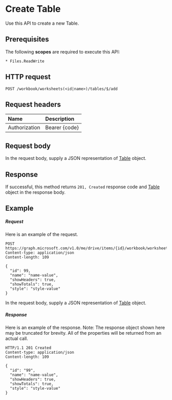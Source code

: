 # Create Table

Use this API to create a new Table.
## Prerequisites
The following **scopes** are required to execute this API: 

    * Files.ReadWrite

## HTTP request
<!-- { "blockType": "ignored" } -->
```http
POST /workbook/worksheets(<id|name>)/tables/$/add

```
## Request headers
| Name       | Description|
|:---------------|:----------|
| Authorization  | Bearer {code}|


## Request body
In the request body, supply a JSON representation of [Table](../resources/table.md) object.


## Response
If successful, this method returns `201, Created` response code and [Table](../resources/table.md) object in the response body.

## Example
##### Request
Here is an example of the request.
<!-- {
  "blockType": "request",
  "name": "create_table_from_worksheet"
}-->
```http
POST https://graph.microsoft.com/v1.0/me/drive/items/{id}/workbook/worksheets(<id|name>)/tables/$/add
Content-type: application/json
Content-length: 109

{
  "id": 99,
  "name": "name-value",
  "showHeaders": true,
  "showTotals": true,
  "style": "style-value"
}
```
In the request body, supply a JSON representation of [Table](../resources/table.md) object.
##### Response
Here is an example of the response. Note: The response object shown here may be truncated for brevity. All of the properties will be returned from an actual call.
<!-- {
  "blockType": "response",
  "truncated": true,
  "@odata.type": "microsoft.graph.table"
} -->
```http
HTTP/1.1 201 Created
Content-type: application/json
Content-length: 109

{
  "id": "99",
  "name": "name-value",
  "showHeaders": true,
  "showTotals": true,
  "style": "style-value"
}
```

<!-- uuid: 8fcb5dbc-d5aa-4681-8e31-b001d5168d79
2015-10-25 14:57:30 UTC -->
<!-- {
  "type": "#page.annotation",
  "description": "Create Table",
  "keywords": "",
  "section": "documentation",
  "tocPath": ""
}-->
